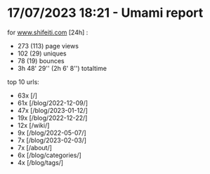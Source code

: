 # 17/07/2023 18:21 - Umami report
for www.shifeiti.com [24h] :

 - 273 (113) page views
 - 102 (29) uniques
 - 78 (19) bounces
 - 3h 48' 29'' (2h 6' 8'') totaltime


top 10 urls:
 - 63x [/]
 - 61x [/blog/2022-12-09/]
 - 47x [/blog/2023-01-12/]
 - 19x [/blog/2022-12-22/]
 - 12x [/wiki/]
 - 9x [/blog/2022-05-07/]
 - 7x [/blog/2023-02-03/]
 - 7x [/about/]
 - 6x [/blog/categories/]
 - 4x [/blog/tags/]


